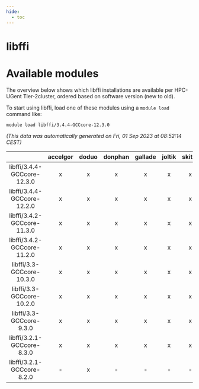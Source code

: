 ```yaml
---
hide:
  - toc
---
```


libffi
======

# Available modules


The overview below shows which libffi installations are available per HPC-UGent Tier-2cluster, ordered based on software version (new to old).

To start using libffi, load one of these modules using a `module load` command like:

```shell
module load libffi/3.4.4-GCCcore-12.3.0
```

*(This data was automatically generated on Fri, 01 Sep 2023 at 08:52:14 CEST)*  

| |accelgor|doduo|donphan|gallade|joltik|skitty|swalot|victini|
| :---: | :---: | :---: | :---: | :---: | :---: | :---: | :---: | :---: |
|libffi/3.4.4-GCCcore-12.3.0|x|x|x|x|x|x|x|x|
|libffi/3.4.4-GCCcore-12.2.0|x|x|x|x|x|x|x|x|
|libffi/3.4.2-GCCcore-11.3.0|x|x|x|x|x|x|x|x|
|libffi/3.4.2-GCCcore-11.2.0|x|x|x|x|x|x|x|x|
|libffi/3.3-GCCcore-10.3.0|x|x|x|x|x|x|x|x|
|libffi/3.3-GCCcore-10.2.0|x|x|x|x|x|x|x|x|
|libffi/3.3-GCCcore-9.3.0|x|x|x|x|x|x|x|x|
|libffi/3.2.1-GCCcore-8.3.0|x|x|x|x|x|x|x|x|
|libffi/3.2.1-GCCcore-8.2.0|-|x|-|-|-|-|x|-|

